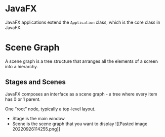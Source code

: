 # JavaFX

JavaFX applications extend the `Application` class, which is the core class in JavaFX.

# Scene Graph

A scene graph is a tree structure that arranges all the elements of a screen into a hierarchy.

## Stages and Scenes
JavaFX composes an interface as a scene graph - a tree where every item has 0 or 1 parent.

One “root” node, typically a top-level layout.

- Stage is the main window
- Scene is the scene graph that you want to display
![[Pasted image 20220926114255.png]]